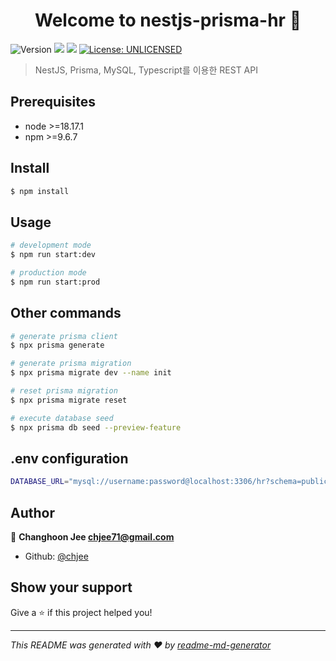 <h1 align="center">Welcome to nestjs-prisma-hr 👋</h1>
<p>
  <img alt="Version" src="https://img.shields.io/badge/version-0.0.1-blue.svg?cacheSeconds=2592000" />
  <img src="https://img.shields.io/badge/node-%3E%3D18.17.1-blue.svg" />
  <img src="https://img.shields.io/badge/npm-%3E%3D9.6.7-blue.svg" />
  <a href="#" target="_blank">
    <img alt="License: UNLICENSED" src="https://img.shields.io/badge/License-UNLICENSED-yellow.svg" />
  </a>
</p>

> NestJS, Prisma, MySQL, Typescript를 이용한 REST API

## Prerequisites

- node >=18.17.1
- npm >=9.6.7

## Install

```sh
$ npm install
```

## Usage

```sh
# development mode
$ npm run start:dev

# production mode
$ npm run start:prod
```

## Other commands

```sh
# generate prisma client
$ npx prisma generate

# generate prisma migration
$ npx prisma migrate dev --name init

# reset prisma migration
$ npx prisma migrate reset

# execute database seed
$ npx prisma db seed --preview-feature
```

## .env configuration

```sh
DATABASE_URL="mysql://username:password@localhost:3306/hr?schema=public"
```

## Author

👤 **Changhoon Jee <chjee71@gmail.com>**

- Github: [@chjee](https://github.com/chjee)

## Show your support

Give a ⭐️ if this project helped you!

---

_This README was generated with ❤️ by [readme-md-generator](https://github.com/kefranabg/readme-md-generator)_
